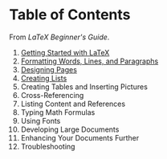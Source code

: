 # Table of Contents

From _LaTeX Beginner's Guide_.

1. [Getting Started with LaTeX](LaTeX%20Beginner's%20Guide.md#chapter-1-getting-started-with-latex)
2. [Formatting Words, Lines, and Paragraphs](LaTeX%20Beginner's%20Guide.md#chapter-2-formatting-words-lines-and-paragraphs)
3. [Designing Pages](LaTeX%20Beginner's%20Guide-2.md#chapter-3-designing-pages)
4. [Creating Lists](LaTeX%20Beginner's%20Guide-3.md#chapter-4-creating-lists)
5. Creating Tables and Inserting Pictures
6. Cross-Referencing
7. Listing Content and References
8. Typing Math Formulas
9. Using Fonts
10. Developing Large Documents
11. Enhancing Your Documents Further
12. Troubleshooting
